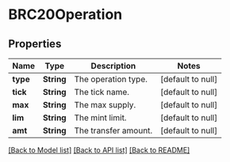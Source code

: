 # BRC20Operation
## Properties

| Name | Type | Description | Notes |
|------------ | ------------- | ------------- | -------------|
| **type** | **String** | The operation type. | [default to null] |
| **tick** | **String** | The tick name. | [default to null] |
| **max** | **String** | The max supply. | [default to null] |
| **lim** | **String** | The mint limit. | [default to null] |
| **amt** | **String** | The transfer amount. | [default to null] |

[[Back to Model list]](../README.md#documentation-for-models) [[Back to API list]](../README.md#documentation-for-api-endpoints) [[Back to README]](../README.md)

